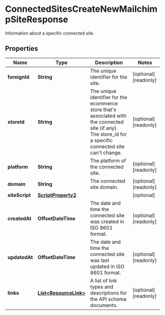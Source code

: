 

# ConnectedSitesCreateNewMailchimpSiteResponse

Information about a specific connected site.

## Properties

| Name | Type | Description | Notes |
|------------ | ------------- | ------------- | -------------|
|**foreignId** | **String** | The unique identifier for the site. |  [optional] [readonly] |
|**storeId** | **String** | The unique identifier for the ecommerce store that&#39;s associated with the connected site (if any). The store_id for a specific connected site can&#39;t change. |  [optional] [readonly] |
|**platform** | **String** | The platform of the connected site. |  [optional] [readonly] |
|**domain** | **String** | The connected site domain. |  [optional] [readonly] |
|**siteScript** | [**ScriptProperty2**](ScriptProperty2.md) |  |  [optional] |
|**createdAt** | **OffsetDateTime** | The date and time the connected site was created in ISO 8601 format. |  [optional] [readonly] |
|**updatedAt** | **OffsetDateTime** | The date and time the connected site was last updated in ISO 8601 format. |  [optional] [readonly] |
|**links** | [**List&lt;ResourceLink&gt;**](ResourceLink.md) | A list of link types and descriptions for the API schema documents. |  [optional] [readonly] |



